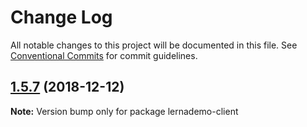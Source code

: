 # Change Log

All notable changes to this project will be documented in this file.
See [Conventional Commits](https://conventionalcommits.org) for commit guidelines.

## [1.5.7](https://github.com/mengqinghui2013/lernademo/compare/lernademo-client@1.5.6...lernademo-client@1.5.7) (2018-12-12)

**Note:** Version bump only for package lernademo-client

